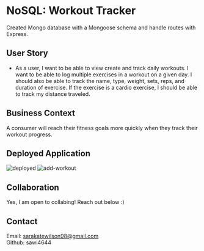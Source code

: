 # NoSQL: Workout Tracker

Created Mongo database with a Mongoose schema and handle routes with Express.

## User Story

* As a user, I want to be able to view create and track daily workouts. I want to be able to log multiple exercises in a workout on a given day. I should also be able to track the name, type, weight, sets, reps, and duration of exercise. If the exercise is a cardio exercise, I should be able to track my distance traveled.

## Business Context

A consumer will reach their fitness goals more quickly when they track their workout progress.

## Deployed Application 
![deployed](img/deployed)
![add-workout](/img/deployed-2)

## Collaboration

Yes, I am open to collabing! Reach out below :) 

## Contact
Email: sarakatewilson98@gmail.com
<br>
Github: sawi4644